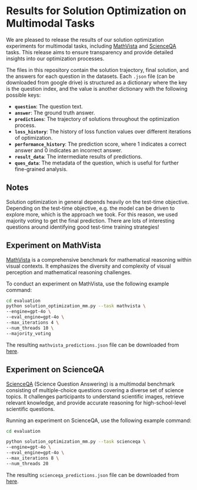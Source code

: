 # Results for Solution Optimization on Multimodal Tasks

We are pleased to release the results of our solution optimization experiments for multimodal tasks, including [MathVista](https://mathvista.github.io/) and [ScienceQA](https://scienceqa.github.io/) tasks. This release aims to ensure transparency and provide detailed insights into our optimization processes.

The files in this repository contain the solution trajectory, final solution, and the answers for each question in the datasets. Each `.json` file (can be downloaded from google drive) is structured as a dictionary where the key is the question index, and the value is another dictionary with the following possible keys:

- **`question`**: The question text.
- **`answer`**: The ground truth answer.
- **`predictions`**: The trajectory of solutions throughout the optimization process.
- **`loss_history`**: The history of loss function values over different iterations of optimization.
- **`performance_history`**: The prediction score, where 1 indicates a correct answer and 0 indicates an incorrect answer.
- **`result_data`**: The intermediate results of predictions.
- **`ques_data`**: The metadata of the question, which is useful for further fine-grained analysis.

## Notes
Solution optimization in general depends heavily on the test-time objective. Depending on the test-time objective, e.g. the model can be driven to explore more, which is the approach we took. For this reason, we used majority voting to get the final prediction. There are lots of interesting questions around identifying good test-time training strategies!

## Experiment on MathVista

[MathVista](https://mathvista.github.io/) is a comprehensive benchmark for mathematical reasoning within visual contexts. It emphasizes the diversity and complexity of visual perception and mathematical reasoning challenges.

To conduct an experiment on MathVista, use the following example command:

```sh
cd evaluation
python solution_optimization_mm.py --task mathvista \
--engine=gpt-4o \
--eval_engine=gpt-4o \
--max_iterations 4 \
--num_threads 10 \
--majority_voting
```

The resulting `mathvista_predictions.json` file can be downloaded from [here](https://drive.google.com/drive/u/0/folders/1hJ6kQozkTNiUPxtEhZCgCqnK2EFW5MHY).

## Experiment on ScienceQA

[ScienceQA](https://scienceqa.github.io/) (Science Question Answering) is a multimodal benchmark consisting of multiple-choice questions covering a diverse set of science topics. It challenges participants to understand scientific images, retrieve relevant knowledge, and provide accurate reasoning for high-school-level scientific questions.

Running an experiment on ScienceQA, use the following example command:

```sh
cd evaluation

python solution_optimization_mm.py --task scienceqa \
--engine=gpt-4o \
--eval_engine=gpt-4o \
--max_iterations 8 \
--num_threads 20
```

The resulting `scienceqa_predictions.json` file can be downloaded from [here](https://drive.google.com/file/d/1BkMD3CcaxAUpB-9L0aI8bLEqoo8jHqlZ/view?usp=sharing).
